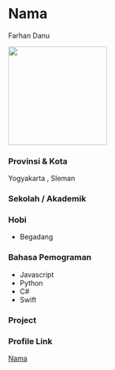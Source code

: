 # Nama
Farhan Danu

<img src="https://www.pinclipart.com/picdir/middle/499-4992513_avatar-avatar-png-clipart.png" width="200" height="200" align="center"/>

### Provinsi & Kota

Yogyakarta , Sleman

### Sekolah / Akademik


### Hobi

- Begadang


### Bahasa Pemograman 

- Javascript
- Python
- C#
- Swift

### Project



### Profile Link

[Nama](https://github.com/farhandanu12)

